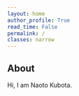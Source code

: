 ```yaml
---
layout: home
author_profile: True
read_time: False
permalink: /
classes: narrow
---
```

<a name="about"></a>
## About

Hi, I am Naoto Kubota.